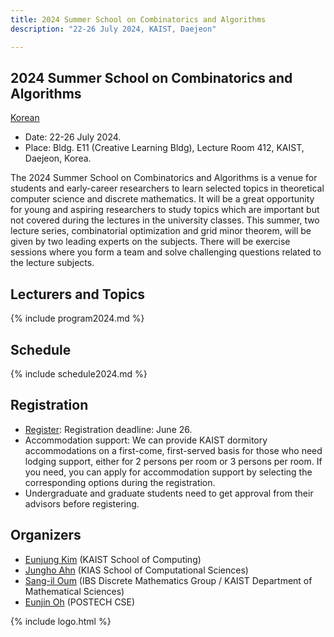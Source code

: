 ```yaml
---
title: 2024 Summer School on Combinatorics and Algorithms
description: "22-26 July 2024, KAIST, Daejeon"

--- 
```

## 2024 Summer School on Combinatorics and Algorithms

[Korean](/2024/)

- Date: 22-26 July 2024.
- Place: Bldg. E11 (Creative Learning Bldg), Lecture Room 412, KAIST, Daejeon, Korea.
  
The 2024 Summer School on Combinatorics and Algorithms is a venue for students and early-career researchers to learn selected topics in theoretical computer science and discrete mathematics. 
It will be a great opportunity for young and aspiring researchers to study topics which are important but not covered during the lectures in the university classes.
This summer, two lecture series, combinatorial optimization and grid minor theorem, will be given by two leading experts on the subjects. There will be exercise sessions where you form a team and solve challenging questions related to the lecture subjects.

Lecturers and Topics
---------------------
{% include program2024.md %}
  
Schedule
---------------------  
{% include schedule2024.md %}

  
Registration
--------------------- 
- [Register](https://indico.ibs.re.kr/e/combialgo): Registration deadline: June 26.
- Accommodation support: We can provide KAIST dormitory accommodations on a first-come, first-served basis for those who need lodging support, either for 2 persons per room or 3 persons per room. If you need, you can apply for accommodation support by selecting the corresponding options during the registration.
- Undergraduate and graduate students need to get approval from their advisors before registering.

## Organizers

- [Eunjung Kim](https://www.lamsade.dauphine.fr/~kim/) (KAIST School of Computing)
- [Jungho Ahn](https://www.junghoahn.com) (KIAS School of Computational Sciences)
- [Sang-il Oum](https://dimag.ibs.re.kr/home/sangil/) (IBS Discrete Mathematics Group / KAIST Department of Mathematical Sciences)
- [Eunjin Oh](https://sites.google.com/view/eunjinoh/) (POSTECH CSE)

{% include logo.html %}


